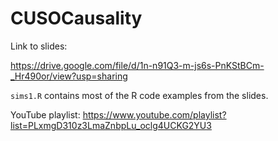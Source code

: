 # CUSOCausality

Link to slides:

https://drive.google.com/file/d/1n-n91Q3-m-js6s-PnKStBCm-_Hr490or/view?usp=sharing


```sims1.R``` contains most of the R code examples from the slides.


YouTube playlist: https://www.youtube.com/playlist?list=PLxmgD310z3LmaZnbpLu_oclg4UCKG2YU3 

